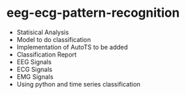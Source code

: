 # eeg-ecg-pattern-recognition

- Statisical Analysis 
- Model to do classification
- Implementation of AutoTS to be added
- Classification Report
- EEG Signals 
- ECG Signals 
- EMG Signals
- Using python and time series classification
